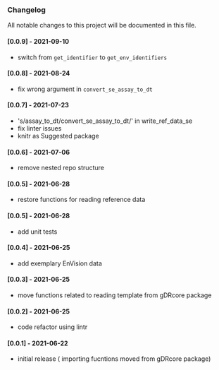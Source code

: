 <h3 align = "left"><strong>Changelog</strong></h3>

All notable changes to this project will be documented in this file.

#### [0.0.9] - 2021-09-10
- switch from `get_identifier` to `get_env_identifiers`

#### [0.0.8] - 2021-08-24
- fix wrong argument in `convert_se_assay_to_dt`

#### [0.0.7] - 2021-07-23
- 's/assay_to_dt/convert_se_assay_to_dt/' in write_ref_data_se
- fix linter issues
- knitr as Suggested package

#### [0.0.6] - 2021-07-06
- remove nested repo structure

#### [0.0.5] - 2021-06-28
- restore functions for reading reference data

#### [0.0.5] - 2021-06-28
- add unit tests

#### [0.0.4] - 2021-06-25
- add exemplary EnVision data

#### [0.0.3] - 2021-06-25
- move functions related to reading template from gDRcore package

#### [0.0.2] - 2021-06-25
- code refactor using lintr

#### [0.0.1] - 2021-06-22
- initial release ( importing fucntions moved from gDRcore package)

